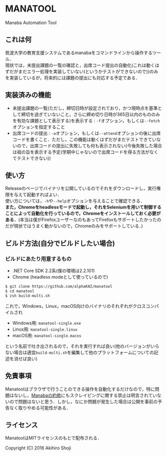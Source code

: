 # MANATOOL
Manaba Automation Tool

## これは何
筑波大学の教育支援システムであるmanabaをコマンドラインから操作するツール．  
現状では，未提出課題の一覧の確認と，出席コード提出の自動化(これは動くはずだがまだエラー処理を実装していない(というかテストができないので))のみを実装しているが，将来的には課題の提出にも対応する予定である．  

## 実装済みの機能

- 未提出課題の一覧(ただし，締切日時が設定されており，かつ現時点を基準として締切を過ぎていないこと，さらに締め切り日時が365日以内のもののみを有効な課題として表示する)を表示する : `-f`オプション，もしくは`--fetch`オプションを指定すること
- 出席コードの提出 : `-a`オプション，もしくは`--attend`オプションの後に出席コードを書くこと．ただし，この機能は動くはずだがまだテストできていないので，出席コードの提出に失敗しても何も表示されない(今後失敗した場合は祖の旨を表示する予定(学期中じゃないので出席コードを得る方法がなくてテストできない))

## 使い方

Releaseのページでバイナリを公開しているのでそれをダウンロードし，実行権限を与えて起動すればよい．  
使い方については，`-h`や`--help`オプションを与えることで確認できる．  
**また，Chromeをheadlessモードで起動し，それをSeleniumを用いて制御することによって自動化を行っているので，Chromeをインストールしておく必要がある．**(本当は僕がFirefoxユーザーなのもあってFirefoxもサポートしたかったのだが現状ではうまく動かないので，Chromeのみをサポートしている．)

## ビルド方法(自分でビルドしたい場合)

### ビルドにあたり用意するもの

* .NET Core SDK 2.2系(僕の環境は2.2.101)
* Chrome (headless modeとして使っているので)

```sh
$ git clone https://github.com/alphaKAI/manatool
$ cd manatool
$ zsh build-multi.sh
```

これで，Windows，Linux，macOS向けのバイナリのそれぞれがクロスコンパイルされ

- Windows用: `manatool-single.exe`
- Linux用: `manatool-single.linux`
- macOS用: `manatool-single.macos`

という名前で吐き出されるので，それを実行すれば良い(他のバージョンがいらない場合は適宜`build-multi.sh`を編集して他のプラットフォームについての記述を消せば良い)

## 免責事項
Manatoolはブラウザで行うことのできる操作を自動化するだけなので，特に問題はないし，[Manabaの約款](https://manaba.jp/doc/agreement/manaba_yakkan.pdf)にもスクレイピングに関する禁止は明言されていないので問題はないと思う．しかし，なにか問題が発生した場合は公開を事前の予告なく取りやめる可能性がある．

## ライセンス
ManatoolはMITライセンスのもとで配布される．

Copyright (C) 2016 Akihiro Shoji  